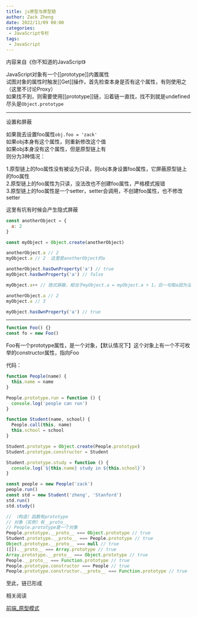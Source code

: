```yaml
---
title: js原型与原型链
author: Zack Zheng
date: 2022/11/09 00:00
categories:
 - JavaScript专栏
tags:
 - JavaScript
---
```


内容来自《你不知道的JavaScript》

JavaScript对象有一个[[prototype]]内置属性  
试图对象的属性时触发[[Get]]操作，首先检查本身是否有这个属性，有则使用之（这里不讨论Proxy）   
如果找不到，则需要使用[[prototype]]链，沿着链一直找，找不到就是undefined
尽头是`Object.prototype`    


-----

设置和屏蔽

如果我去设置foo属性`obj.foo = 'zack'`    
如果obj本身有这个属性，则重新修改这个值   
如果obj本身没有这个属性，但是原型链上有   
则分为3种情况：      

1.原型链上的foo属性没有被设为只读，则obj本身设置foo属性，它屏蔽原型链上的foo属性    
2.原型链上的foo属性为只读，没法改也不创建foo属性，严格模式报错   
3.原型链上的foo属性是一个setter，setter会调用，不创建foo属性，也不修改setter   

这里有坑有时候会产生隐式屏蔽



```js
const anotherObject = {
  a: 2
}

const myObject = Object.create(anotherObject)

anotherObject.a // 2
myObject.a // 2  这里是anotherObject的a

anotherObject.hasOwnProperty('a') // true
myObject.hasOwnProperty('a') // false

myObject.a++ // 隐式屏蔽，相当于myObject.a = myObject.a + 1，后一句取a因为没有myObject没有a，则会创建a

anotherObject.a // 2
myObject.a // 3

myObject.hasOwnProperty('a') // true
```

--------

```js
function Foo() {}
const fo = new Foo()
```

Foo有一个prototype属性，是一个对象，【默认情况下】这个对象上有一个不可枚举的constructor属性，指向Foo

代码：


```js
function People(name) {
  this.name = name
}

People.prototype.run = function () {
  console.log('people can run')
}

function Student(name, school) {
  People.call(this, name)
  this.school = school
}

Student.prototype = Object.create(People.prototype)
Student.prototype.constructor = Student

Student.prototype.study = function () {
  console.log(`${this.name} study in ${this.school}`)
}

const people = new People('zack')
people.run()
const std = new Student('zheng', 'Stanford')
std.run()
std.study()

// （构造）函数有prototype
// 对象（实例）有__proto__
// People.prototype是一个对象
People.prototype.__proto__ === Object.prototype // true
Student.prototype.__proto__ === People.prototype // true
Object.prototype.__proto__ === null // true
([]).__proto__ === Array.prototype // true
Array.prototype.__proto__ === Object.prototype // true
People.__proto__ === Function.prototype // true
People.prototype.constructor === People // true
People.prototype.constructor.__proto__ === Function.prototype // true
```
至此，链已形成

相关阅读

[前端_原型模式](../设计模式专栏/前端_原型模式.md)

